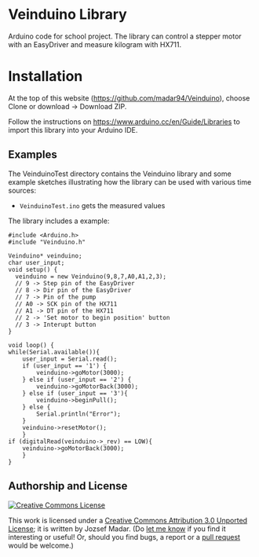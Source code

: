 # Veinduino Library

Arduino code for school project. The library can control a stepper motor with an EasyDriver and measure kilogram with HX711.

# Installation
At the top of this website (https://github.com/madar94/Veinduino), choose Clone or download -> Download ZIP.

Follow the instructions on https://www.arduino.cc/en/Guide/Libraries to import this library into your Arduino IDE.

## Examples

The VeinduinoTest directory contains the Veinduino library and some example sketches
illustrating how the library can be used with various time sources:

- `VeinduinoTest.ino` gets the measured values
<p>The library includes a example:</p>

	#include <Arduino.h>
	#include "Veinduino.h"
	
	Veinduino* veinduino;
	char user_input;
	void setup() {
      veinduino = new Veinduino(9,8,7,A0,A1,2,3);
      // 9 -> Step pin of the EasyDriver
      // 8 -> Dir pin of the EasyDriver
      // 7 -> Pin of the pump
      // A0 -> SCK pin of the HX711
      // A1 -> DT pin of the HX711
      // 2 -> 'Set motor to begin position' button
      // 3 -> Interupt button
	}
	
	void loop() {
	while(Serial.available()){
		user_input = Serial.read();
		if (user_input == '1') {
			veinduino->goMotor(3000);
		} else if (user_input == '2') {
			veinduino->goMotorBack(3000);
		} else if (user_input == '3'){
			veinduino->beginPull();
		} else {
			Serial.println("Error");
		}
		veinduino->resetMotor();
		}
	if (digitalRead(veinduino->_rev) == LOW){
    	veinduino->goMotorBack(3000);
		}
	}


<h2>Authorship and License</h2>

<a rel="license" href="http://creativecommons.org/licenses/by/3.0/"><img alt="Creative Commons License" id="license" src="http://i.creativecommons.org/l/by/3.0/80x15.png" /></a>

<p>This work is licensed under a <a rel="license" href="http://creativecommons.org/licenses/by/3.0/">Creative Commons Attribution 3.0 Unported License</a>; it is written by Jozsef Madar. (Do <a href="mailto:madar94@gmail.com">let me know</a> if you find it interesting or useful! Or, should you find bugs, a report or a <a href="http://help.github.com/pull-requests/">pull request</a> would be welcome.)</p>
